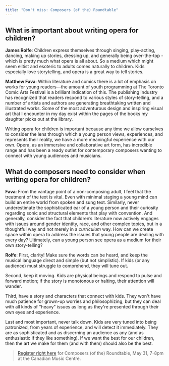 ```yaml
---
title: "Don't miss: Composers (of the) Roundtable"
---
```


## What is important about writing opera for children?

**James Rolfe**: Children express themselves through singing, play-acting, dancing, making up stories, dressing up, and generally being over-the-top - which is pretty much what opera is all about. So a medium which might seem elitist and esoteric to adults comes naturally to children. Kids especially love storytelling, and opera is a great way to tell stories. 

**Matthew Fava**: Within literature and comics there is a lot of emphasis on works for young readers—the amount of youth programming at The Toronto Comic Arts Festival is a brilliant indication of this. The publishing industry has recognized that readers respond to various styles of story-telling, and a number of artists and authors are generating breathtaking written and illustrated works. Some of the most adventurous design and inspiring visual art that I encounter in my day exist within the pages of the books my daughter picks out at the library.

Writing opera for children is important because any time we allow ourselves to consider the lens through which a young person views, experiences, and represents their reality, we have a more meaningful experience with our own. Opera, as an immersive and collaborative art form, has incredible range and has been a ready outlet for contemporary composers wanting to connect with young audiences and musicians.

## What do composers need to consider when writing opera for children?

**Fava**: From the vantage point of a non-composing adult, I feel that the treatment of the text is vital. Even with minimal staging a young mind can build an entire world from spoken and sung text. Similarly, never underestimate the sophisticated ear of a young person and their curiosity regarding sonic and structural elements that play with convention. And generally, consider the fact that children’s literature now actively engages with issues around gender identity, race, and other complex topics, but in a thoughtful way and not merely in a *curriculum* way. How can we create space within opera to address the issues that young people are dealing with every day? Ultimately, can a young person see opera as a medium for their own story-telling?

**Rolfe**: First, clarity! Make sure the words can be heard, and keep the musical language direct and simple (but not simplistic). If kids (or any audience) must struggle to comprehend, they will tune out.

Second, keep it moving. Kids are physical beings and respond to pulse and forward motion; if the story is monotonous or halting, their attention will wander.

Third, have a story and characters that connect with kids. They won't have much patience for grown-up worries and philosophizing, but they can deal with all kinds of "heavy" issues as long as they're presented through their own eyes and experience.

Last and most important, never talk down. Kids are very tuned into being patronized, from years of experience, and will detect it immediately. They are as sophisticated and as discerning an audience as any (and as enthusiastic if they like something). If we want the best for our children, then the art we make for them (and with them) should also be the best.

>[Register right here](https://musiccentre.secure.force.com/ticket/#sections_a0F1a000004CS3qEAG) for Composers (of the) Roundtable, May 31, 7-8pm at the Canadian Music Centre.

